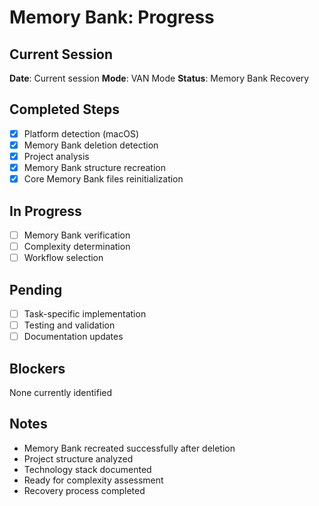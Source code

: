 # Memory Bank: Progress

## Current Session
**Date**: Current session
**Mode**: VAN Mode
**Status**: Memory Bank Recovery

## Completed Steps
- [x] Platform detection (macOS)
- [x] Memory Bank deletion detection
- [x] Project analysis
- [x] Memory Bank structure recreation
- [x] Core Memory Bank files reinitialization

## In Progress
- [ ] Memory Bank verification
- [ ] Complexity determination
- [ ] Workflow selection

## Pending
- [ ] Task-specific implementation
- [ ] Testing and validation
- [ ] Documentation updates

## Blockers
None currently identified

## Notes
- Memory Bank recreated successfully after deletion
- Project structure analyzed
- Technology stack documented
- Ready for complexity assessment
- Recovery process completed
